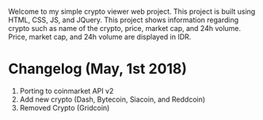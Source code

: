 Welcome to my simple crypto viewer web project. This project is built using HTML, CSS, JS, and JQuery.
This project shows information regarding crypto such as name of the crypto, price, market cap, and 24h volume.
Price, market cap, and 24h volume are displayed in IDR. 

Changelog (May, 1st 2018)
==================================
1. Porting to coinmarket API v2
2. Add new crypto (Dash, Bytecoin, Siacoin, and Reddcoin)
3. Removed Crypto (Gridcoin)
